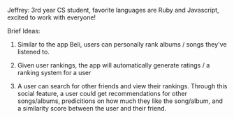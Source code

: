 Jeffrey: 3rd year CS student, favorite languages are Ruby and Javascript, excited to work with everyone!

Brief Ideas: 
1) Similar to the app Beli, users can personally rank albums / songs they've listened to. 

2) Given user rankings, the app will automatically generate ratings / a ranking system for a user

3) A user can search for other friends and view their rankings. Through this social feature, a user could get recommendations for other songs/albums, predicitions on how much they like the song/album, and a similarity score between the user and their friend.

